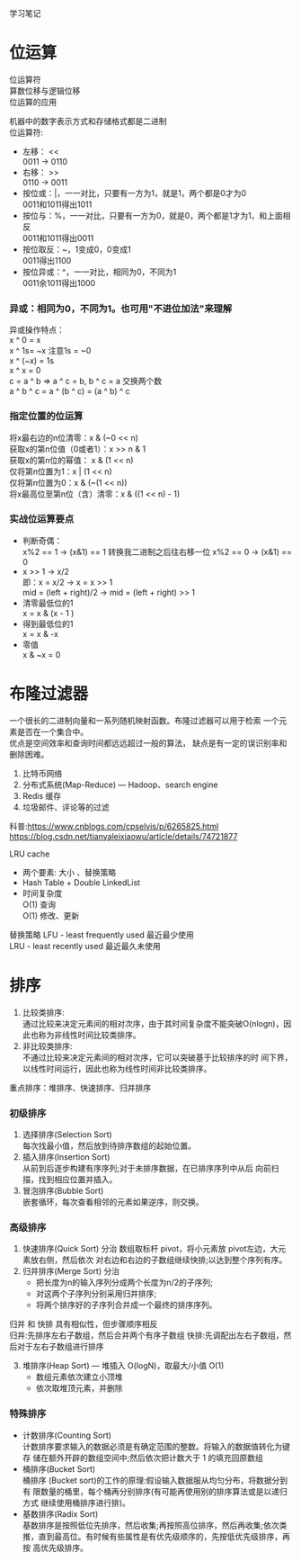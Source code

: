 学习笔记

# 位运算

位运算符  
算数位移与逻辑位移  
位运算的应用  

机器中的数字表示方式和存储格式都是二进制  
位运算符:  
* 左移： <<  
0011 -> 0110  
* 右移： >>  
0110 ->  0011  
* 按位或：|，一一对比，只要有一方为1，就是1，两个都是0才为0  
0011和1011得出1011  
* 按位与：%，一一对比，只要有一方为0，就是0，两个都是1才为1，和上面相反  
0011和1011得出0011  
* 按位取反：~，1变成0，0变成1  
0011得出1100  
* 按位异或：^，一一对比，相同为0，不同为1  
0011余1011得出1000  


### 异或：相同为0，不同为1。也可用"不进位加法"来理解  
异或操作特点：  
x ^ 0 = x  
x ^ 1s= ~x  注意1s = ~0  
x ^ (~x) = 1s  
x ^ x = 0  
c = a ^ b => a ^ c = b, b ^ c = a  交换两个数  
a ^ b ^ c = a ^ (b ^ c) = (a ^ b) ^ c  

### 指定位置的位运算
将x最右边的n位清零：x & (~0 << n)  
获取x的第n位值（0或者1）：x >> n & 1  
获取x的第n位的幂值： x & (1 << n)  
仅将第n位置为1：x | (1 << n)  
仅将第n位置为0：x & (~(1 << n))  
将x最高位至第n位（含）清零：x & ((1 << n) - 1)  

### 实战位运算要点
* 判断奇偶：  
x%2 == 1   -> (x&1) == 1  转换我二进制之后往右移一位
x%2 == 0   -> (x&1) == 0  
* x >> 1  -> x/2  
即：x = x/2  ->  x = x >> 1  
mid = (left + right)/2  ->  mid = (left + right) >> 1  
* 清零最低位的1  
x = x & (x - 1 )  
* 得到最低位的1  
x = x & -x  
* 零值  
x & ~x = 0  

# 布隆过滤器
一个很长的二进制向量和一系列随机映射函数。布隆过滤器可以用于检索 一个元素是否在一个集合中。  
优点是空间效率和查询时间都远远超过一般的算法， 缺点是有一定的误识别率和删除困难。  

1. 比特币网络  
2. 分布式系统(Map-Reduce) — Hadoop、search engine  
3. Redis 缓存  
4. 垃圾邮件、评论等的过滤  

科普:https://www.cnblogs.com/cpselvis/p/6265825.html https://blog.csdn.net/tianyaleixiaowu/article/details/74721877  

LRU cache  
* 两个要素: 大小 、替换策略  
* Hash Table + Double LinkedList  
* 时间复杂度  
O(1) 查询  
O(1) 修改、更新

替换策略
LFU - least frequently used  最近最少使用  
LRU - least recently used  最近最久未使用  

# 排序
1. 比较类排序:  
通过比较来决定元素间的相对次序，由于其时间复杂度不能突破O(nlogn)，因此也称为非线性时间比较类排序。  
2. 非比较类排序:  
不通过比较来决定元素间的相对次序，它可以突破基于比较排序的时 间下界，以线性时间运行，因此也称为线性时间非比较类排序。  

重点排序：堆排序、快速排序、归并排序

### 初级排序
1. 选择排序(Selection Sort)   
    每次找最小值，然后放到待排序数组的起始位置。  
2. 插入排序(Insertion Sort)   
    从前到后逐步构建有序序列;对于未排序数据，在已排序序列中从后 向前扫描，找到相应位置并插入。  
3. 冒泡排序(Bubble Sort)   
    嵌套循环，每次查看相邻的元素如果逆序，则交换。  

### 高级排序

1. 快速排序(Quick Sort)  分治
数组取标杆 pivot，将小元素放 pivot左边，大元素放右侧，然后依次 对右边和右边的子数组继续快排;以达到整个序列有序。  
2. 归并排序(Merge Sort)  分治
   * 把长度为n的输入序列分成两个长度为n/2的子序列;  
   * 对这两个子序列分别采用归并排序;  
   * 将两个排序好的子序列合并成一个最终的排序序列。  

归并 和 快排 具有相似性，但步骤顺序相反  
归并:先排序左右子数组，然后合并两个有序子数组 快排:先调配出左右子数组，然后对于左右子数组进行排序  

3. 堆排序(Heap Sort) — 堆插入 O(logN)，取最大/小值 O(1)
   * 数组元素依次建立小顶堆 
   * 依次取堆顶元素，并删除
   
### 特殊排序
* 计数排序(Counting Sort)   
    计数排序要求输入的数据必须是有确定范围的整数。将输入的数据值转化为键存 储在额外开辟的数组空间中;然后依次把计数大于 1 的填充回原数组
* 桶排序(Bucket Sort)  
    桶排序 (Bucket sort)的工作的原理:假设输入数据服从均匀分布，将数据分到有 限数量的桶里，每个桶再分别排序(有可能再使用别的排序算法或是以递归方式 继续使用桶排序进行排)。
* 基数排序(Radix Sort)   
    基数排序是按照低位先排序，然后收集;再按照高位排序，然后再收集;依次类 推，直到最高位。有时候有些属性是有优先级顺序的，先按低优先级排序，再按 高优先级排序。